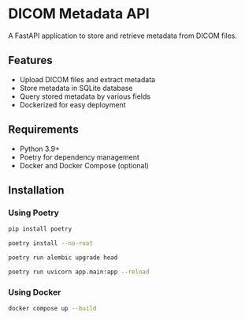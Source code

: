 # DICOM Metadata API

A FastAPI application to store and retrieve metadata from DICOM files.

## Features

- Upload DICOM files and extract metadata
- Store metadata in SQLite database
- Query stored metadata by various fields
- Dockerized for easy deployment

## Requirements

- Python 3.9+
- Poetry for dependency management
- Docker and Docker Compose (optional)

## Installation

### Using Poetry

```bash
pip install poetry

poetry install --no-root

poetry run alembic upgrade head

poetry run uvicorn app.main:app --reload
```

### Using Docker

```bash
docker compose up --build
```
